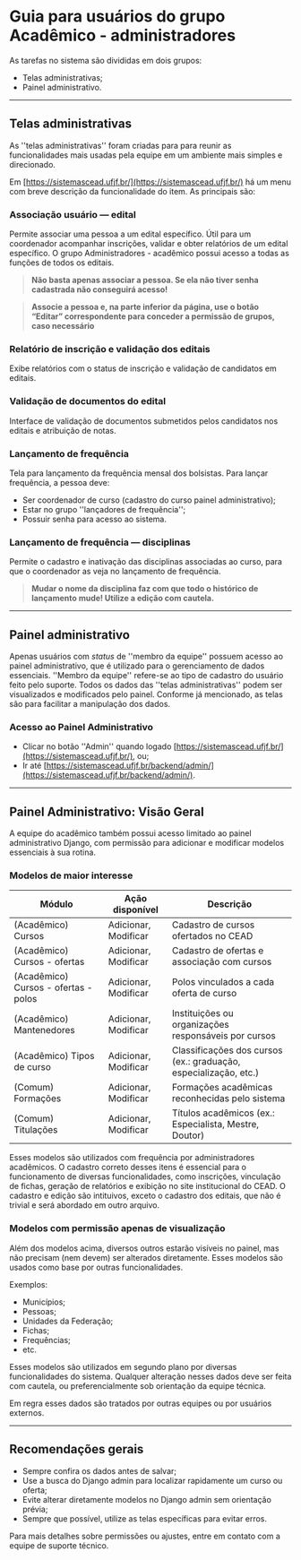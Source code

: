 # Guia para usuários do grupo **Acadêmico - administradores**

As tarefas no sistema são divididas em dois grupos:

-   Telas administrativas;
-   Painel administrativo.

---

## Telas administrativas

As ''telas administrativas'' foram criadas para para reunir as funcionalidades mais usadas pela equipe em um ambiente mais simples e direcionado.

Em [https://sistemascead.ufjf.br/](https://sistemascead.ufjf.br/) há um menu com breve descrição da funcionalidade do item. As principais são:

### Associação usuário — edital

Permite associar uma pessoa a um edital específico. Útil para um coordenador acompanhar inscrições, validar e obter relatórios de um edital específico. O grupo Administradores - acadêmico possui acesso a todas as funções de todos os editais.

> **Não basta apenas associar a pessoa. Se ela não tiver senha cadastrada não conseguirá acesso!**

> **Associe a pessoa e, na parte inferior da página, use o botão “Editar” correspondente para conceder a permissão de grupos, caso necessário**

### Relatório de inscrição e validação dos editais

Exibe relatórios com o status de inscrição e validação de candidatos em editais.

### Validação de documentos do edital

Interface de validação de documentos submetidos pelos candidatos nos editais e atribuição de notas.

### Lançamento de frequência

Tela para lançamento da frequência mensal dos bolsistas. Para lançar frequência, a pessoa deve:

-   Ser coordenador de curso (cadastro do curso painel administrativo);
-   Estar no grupo ''lançadores de frequência'';
-   Possuir senha para acesso ao sistema.

### Lançamento de frequência — disciplinas

Permite o cadastro e inativação das disciplinas associadas ao curso, para que o coordenador as veja no lançamento de frequência.

> **Mudar o nome da disciplina faz com que todo o histórico de lançamento mude! Utilize a edição com cautela.**

---

## Painel administrativo

Apenas usuários com _status_ de ''membro da equipe'' possuem acesso ao painel administrativo, que é utilizado para o gerenciamento de dados essenciais. ''Membro da equipe'' refere-se ao tipo de cadastro do usuário feito pelo suporte. Todos os dados das ''telas administrativas'' podem ser visualizados e modificados pelo painel. Conforme já mencionado, as telas são para facilitar a manipulação dos dados.

### Acesso ao Painel Administrativo

-   Clicar no botão ''Admin'' quando logado [https://sistemascead.ufjf.br/](https://sistemascead.ufjf.br/), ou;
-   Ir até [https://sistemascead.ufjf.br/backend/admin/](https://sistemascead.ufjf.br/backend/admin/).

---

## Painel Administrativo: Visão Geral

A equipe do acadêmico também possui acesso limitado ao painel administrativo Django, com permissão para adicionar e modificar modelos essenciais à sua rotina.

### Modelos de maior interesse

| Módulo                               | Ação disponível      | Descrição                                                        |
| ------------------------------------ | -------------------- | ---------------------------------------------------------------- |
| (Acadêmico) Cursos                   | Adicionar, Modificar | Cadastro de cursos ofertados no CEAD                             |
| (Acadêmico) Cursos - ofertas         | Adicionar, Modificar | Cadastro de ofertas e associação com cursos                      |
| (Acadêmico) Cursos - ofertas - polos | Adicionar, Modificar | Polos vinculados a cada oferta de curso                          |
| (Acadêmico) Mantenedores             | Adicionar, Modificar | Instituições ou organizações responsáveis por cursos             |
| (Acadêmico) Tipos de curso           | Adicionar, Modificar | Classificações dos cursos (ex.: graduação, especialização, etc.) |
| (Comum) Formações                    | Adicionar, Modificar | Formações acadêmicas reconhecidas pelo sistema                   |
| (Comum) Titulações                   | Adicionar, Modificar | Títulos acadêmicos (ex.: Especialista, Mestre, Doutor)           |

Esses modelos são utilizados com frequência por administradores acadêmicos. O cadastro correto desses itens é essencial para o funcionamento de diversas funcionalidades, como inscrições, vinculação de fichas, geração de relatórios e exibição no site institucional do CEAD. O cadastro e edição são intituivos, exceto o cadastro dos editais, que não é trivial e será abordado em outro arquivo.

### Modelos com permissão apenas de visualização

Além dos modelos acima, diversos outros estarão visíveis no painel, mas não precisam (nem devem) ser alterados diretamente. Esses modelos são usados como base por outras funcionalidades.

Exemplos:

-   Municípios;
-   Pessoas;
-   Unidades da Federação;
-   Fichas;
-   Frequências;
-   etc.

Esses modelos são utilizados em segundo plano por diversas funcionalidades do sistema. Qualquer alteração nesses dados deve ser feita com cautela, ou preferencialmente sob orientação da equipe técnica.

Em regra esses dados são tratados por outras equipes ou por usuários externos.

---

## Recomendações gerais

-   Sempre confira os dados antes de salvar;
-   Use a busca do Django admin para localizar rapidamente um curso ou oferta;
-   Evite alterar diretamente modelos no Django admin sem orientação prévia;
-   Sempre que possível, utilize as telas específicas para evitar erros.

Para mais detalhes sobre permissões ou ajustes, entre em contato com a equipe de suporte técnico.

